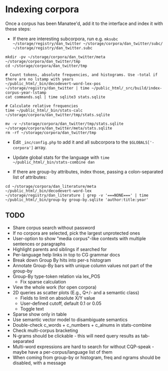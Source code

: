# Indexing corpora

Once a corpus has been Manatee'd, add it to the interface and index it with these steps:

* If there are interesting subcorpora, run e.g. `mksubc ~/storage/registry/dan_twitter ~/storage/corpora/dan_twitter/subc/ ~/storage/registry/dan_twitter.subc`
```
mkdir -pv ~/storage/corpora/dan_twitter/meta  ~/storage/corpora/dan_twitter/tmp
cd ~/storage/corpora/dan_twitter/tmp

# Count tokens, absolute frequencies, and histograms. Use -total if there are no lstamp with years
~/public_html/_bin/decodevert-word-lex-pos ~/storage/registry/dan_twitter | time ~/public_html/_src/build/index-corpus-year-lstamp
cat commands.sql | time sqlite3 stats.sqlite

# Calculate relative frequencies
time ~/public_html/_bin/stats-calc ~/storage/corpora/dan_twitter/tmp/stats.sqlite

mv -v ~/storage/corpora/dan_twitter/tmp/stats.sqlite ~/storage/corpora/dan_twitter/meta/stats.sqlite
rm -rf ~/storage/corpora/dan_twitter/tmp
```
* Edit `_inc/config.php` to add it and all subcorpora to the `$GLOBALS['-corpora']` array.
* Update global stats for the language with `time ~/public_html/_bin/stats-combine dan`

* If there are group-by attributes, index those, passing a colon-separated list of attributes:
```
cd ~/storage/corpora/dan_literature/meta
~/public_html/_bin/decodevert-word-lex ~/storage/registry/dan_literature | grep -v '===NONE===' | time ~/public_html/_bin/group-by group-by.sqlite 'author:title:year'
```

## TODO
* Share corpus search without password
* If no corpora are selected, pick the largest unprotected ones
* User-option to show "media corpus"-like contexts with multiple sentences or paragraphs
* Highlight parents and siblings if searched for
* Per-language help links in top to CG grammar docs
* Break down Group By hits into per-s histogram
* Annotate Group-By bars with unique column values not part of the group-by
* Group-By type-token relation via lex_POS
  * Fix sparse calculation
* View the whole work (for open corpora)
* 2D queries as scatter plots (E.g., Q+/- and a semantic class)
  * Fields to limit on absolute X/Y value
  * User-defined cutoff, default 0.1 or 0.05
  * Toggle text
* Sparse show only in table
* Use semantic vector model to disambiguate semantics
* Double-check c_words + c_numbers + c_alnums in stats-combine
* Check multi-corpus bracketing
* N-grams should be clickable - this will need query results as tab-separated
* Multi-word expressions are hard to search for without CQP-speak - maybe have a per-corpus/language list of them
* When coming from group-by or histogram, freq and ngrams should be disabled, with a message
